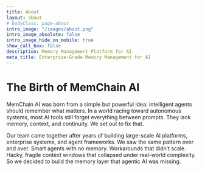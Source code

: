 ```yaml
---
title: About
layout: about
# bodyClass: page-about
intro_image: "/images/about.png"
intro_image_absolute: false
intro_image_hide_on_mobile: true
show_call_box: false
description: Memory Management Platform for AI
meta_title: Enterprise-Grade Memory Management for AI
---
```

<!-- <img src="/images/about.png" width="500"> -->
# The Birth of MemChain AI 

<p class="lead">
MemChain AI was born from a simple but powerful idea: intelligent agents should remember what matters. In a world racing toward autonomous systems, most AI tools still forget everything between prompts. They lack memory, context, and continuity. We set out to fix that.
</p>

<p class="lead">
Our team came together after years of building large-scale AI platforms, enterprise systems, and agent frameworks. We saw the same pattern over and over. Smart agents with no memory. Workarounds that didn’t scale. Hacky, fragile context windows that collapsed under real-world complexity. So we decided to build the memory layer that agentic AI was missing.
</p>